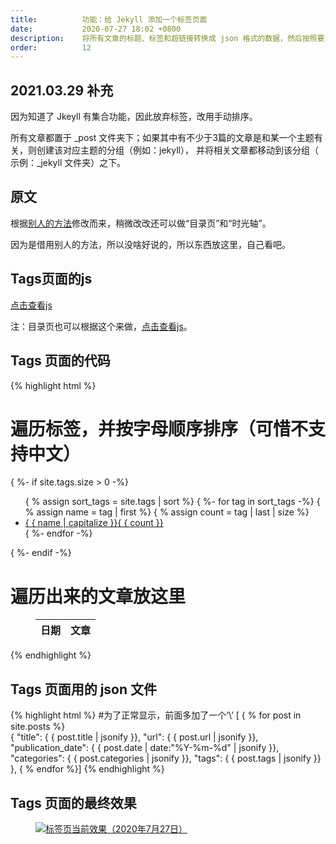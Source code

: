 ```yaml
---
title:          功能：给 Jekyll 添加一个标签页面  
date:           2020-07-27 18:02 +0800
description:    将所有文章的标题、标签和超链接转换成 json 格式的数据，然后按照要求进行读取、筛选和组装。
order:          12
---
```

## 2021.03.29 补充
因为知道了 Jkeyll 有集合功能，因此放弃标签，改用手动排序。

所有文章都置于 _post 文件夹下；如果其中有不少于3篇的文章是和某一个主题有关，则创建该对应主题的分组（例如：jekyll），
并将相关文章都移动到该分组（ 示例：_jekyll 文件夹）之下。

## 原文
根据[别人的方法](https://blog.fooleap.org/jekyll-tags-page.html)修改而来，稍微改改还可以做“目录页”和“时光轴”。

因为是借用别人的方法，所以没啥好说的，所以东西放这里，自己看吧。

## Tags页面的js

<a href="{{ site.baseurl | relative_url }}/assets/js/wzm_tags.js">点击查看js</a>
<p class="post-body-mark">
注：目录页也可以根据这个来做，<a href="{{ site.baseurl | relative_url }}/assets/js/wzm_categories.js">点击查看js</a>。
</p>

## Tags 页面的代码

{% highlight html %}
# 遍历标签，并按字母顺序排序（可惜不支持中文）
{ %- if site.tags.size > 0 -%}     
<ul class="list-unstyled mb-0 row">
    { % assign sort_tags = site.tags | sort %}
    { %- for tag in sort_tags -%}
    { % assign name = tag | first %}
    { % assign count = tag | last | size %}
    <li class="col-auto page-tags-group-item">
        <a class="page-tags-group-item-btn" href="javascript:void(0)" data-tag-name="{ { name }}">
            { { name | capitalize }}<span>{ { count }}</span>
        </a>
    </li>
    { %- endfor -%}
</ul>
{ %- endif -%}

# 遍历出来的文章放这里
<div class="page-tags-content">     
    <div id="error" class="page-tags-error"></div>
    <figure class="post-content-table">
        <table class="table">
            <thead><tr><th>日期</th><th>文章</th></tr></thead>
            <tbody id="page-tags-table-tbody"></tbody>
        </table>
    </figure>
</div>
{% endhighlight %} 

## Tags 页面用的 json 文件

{% highlight html %}
#为了正常显示，前面多加了一个‘\’
\[ { % for post in site.posts %}    
    {
        "title":    { { post.title | jsonify }},
        "url":      { { post.url | jsonify }},
        "publication_date":     { { post.date | date:"%Y-%m-%d" | jsonify }},
        "categories":   { { post.categories | jsonify }},
        "tags":     { { post.tags | jsonify }}
    },
{ % endfor %}]
{% endhighlight %} 

## Tags 页面的最终效果

<figure class="post-body-img-figure">
    <div class="row justify-content-center">
        <div class="col-12 col-lg-12">
            <a class="d-block" href="{{ site.baseurl | relative_url }}/assets/post/2020-07-27-add-a-tag-page-to-jekyll/page_tags_0727.jpg">
                <img class="w-100" src="{{ site.baseurl | relative_url }}/assets/post/2020-07-27-add-a-tag-page-to-jekyll/page_tags_0727.jpg" alt="标签页当前效果（2020年7月27日）">
            </a>
        </div>
    </div>
</figure>